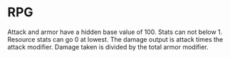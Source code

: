 # RPG

Attack and armor have a hidden base value of 100.
Stats can not below 1.
Resource stats can go 0 at lowest.
The damage output is attack times the attack modifier.
Damage taken is divided by the total armor modifier.
